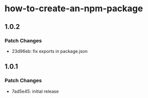 # how-to-create-an-npm-package

## 1.0.2

### Patch Changes

- 23d96eb: fix exports in package.json

## 1.0.1

### Patch Changes

- 7ad5e45: initial release
